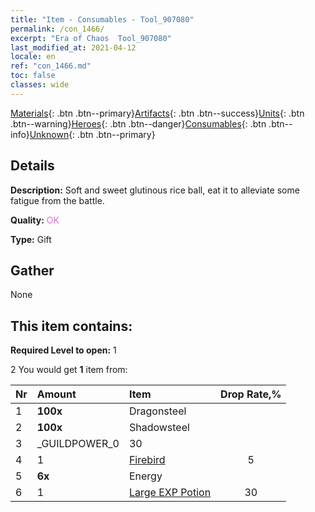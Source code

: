 ```yaml
---
title: "Item - Consumables - Tool_907080"
permalink: /con_1466/
excerpt: "Era of Chaos  Tool_907080"
last_modified_at: 2021-04-12
locale: en
ref: "con_1466.md"
toc: false
classes: wide
---
```

 [Materials](/){: .btn .btn--primary}[Artifacts](/Artifacts/){: .btn .btn--success}[Units](/Units/){: .btn .btn--warning}[Heroes](/Heroes/){: .btn .btn--danger}[Consumables](/Consumables/){: .btn .btn--info}[Unknown](/Unknown/){: .btn .btn--primary}

## Details
 **Description:** Soft and sweet glutinous rice ball, eat it to alleviate some fatigue from the battle.

 **Quality:** <span style="color: #DA70D6">OK</span>

 **Type:** Gift

## Gather

  None

## This item contains:

 **Required Level to open:** 1

 2 You would get **1** item  from:

  | Nr | Amount |     Item    | Drop Rate,% |
  |:---|:-------|:------------|:---------:|
  | 1 |  **100x** | Dragonsteel |  | 5 | 
  | 2 |  **100x** | Shadowsteel |  | 10 | 
  | 3 | _GUILDPOWER_0 | 30 | 
  | 4 | 1 | [Firebird](/Items/unt_268/) | 5 | 
  | 5 |  **6x** | Energy |  | 20 | 
  | 6 | 1 | [Large EXP Potion](/Items/con_702/) | 30 | 
